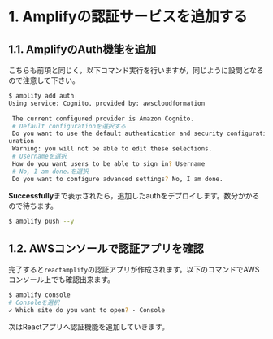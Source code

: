 # 1. Amplifyの認証サービスを追加する

## 1.1. AmplifyのAuth機能を追加

こちらも前項と同じく，以下コマンド実行を行いますが，同じように設問となるので注意して下さい。

```sh
$ amplify add auth
Using service: Cognito, provided by: awscloudformation
 
 The current configured provider is Amazon Cognito. 
 # Default configurationを選択する
 Do you want to use the default authentication and security configuration? Default config
uration
 Warning: you will not be able to edit these selections. 
 # Usernameを選択
 How do you want users to be able to sign in? Username
 # No, I am done.を選択
 Do you want to configure advanced settings? No, I am done.
```

**Successfully**まで表示されたら，追加したauthをデプロイします。数分かかるので待ちます。

```sh
$ amplify push --y
```

## 1.2. AWSコンソールで認証アプリを確認

完了すると`reactamplify`の認証アプリが作成されます。以下のコマンドでAWSコンソール上でも確認出来ます。

```sh
$ amplify console
# Consoleを選択 
✔ Which site do you want to open? · Console
```

次はReactアプリへ認証機能を追加していきます。